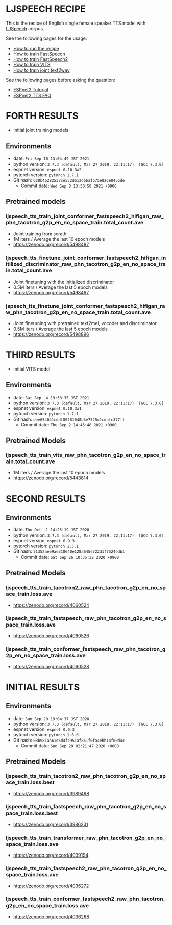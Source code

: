 # LJSPEECH RECIPE

This is the recipe of English single female speaker TTS model with [LJSpeech](https://keithito.com/LJ-Speech-Dataset/) corpus.

See the following pages for the usage:
- [How to run the recipe](../../TEMPLATE/tts1/README.md#how-to-run)
- [How to train FastSpeech](../../TEMPLATE/tts1/README.md#fastspeech-training)
- [How to train FastSpeech2](../../TEMPLATE/tts1/README.md#fastspeech2-training)
- [How to train VITS](../../TEMPLATE/tts1/README.md#vits-training)
- [How to train joint text2wav](../../TEMPLATE/tts1/README.md#joint-text2wav-training)

See the following pages before asking the question:
- [ESPnet2 Tutorial](https://espnet.github.io/espnet/espnet2_tutorial.html)
- [ESPnet2 TTS FAQ](../../TEMPLATE/tts1/README.md#faq)


# FORTH RESULTS

- Initial joint training models

## Environments
- date: `Fri Sep 10 13:04:49 JST 2021`
- python version: `3.7.3 (default, Mar 27 2019, 22:11:17)  [GCC 7.3.0]`
- espnet version: `espnet 0.10.3a2`
- pytorch version: `pytorch 1.7.1`
- Git hash: `628b46282537ce532d613d6bafb75e826e8455de`
  - Commit date: `Wed Sep 8 13:30:50 2021 +0900`

## Pretrained models

### ljspeech_tts_train_joint_conformer_fastspeech2_hifigan_raw_phn_tacotron_g2p_en_no_space_train.total_count.ave
- Joint training from scrath
- 1M iters / Average the last 10 epoch models
- https://zenodo.org/record/5498487

### ljspeech_tts_finetune_joint_conformer_fastspeech2_hifigan_initilized_discriminator_raw_phn_tacotron_g2p_en_no_space_train.total_count.ave
- Joint finetuning with the initialized discriminator
- 0.5M iters / Average the last 5 epoch models
- https://zenodo.org/record/5498497

### jspeech_tts_finetune_joint_conformer_fastspeech2_hifigan_raw_phn_tacotron_g2p_en_no_space_train.total_count.ave
- Joint finetuning with pretrained text2mel, vocoder and discriminator
- 0.5M iters / Average the last 5 epoch models
- https://zenodo.org/record/5498896


# THIRD RESULTS

- Initial VITS model

## Environments
- date: `Sat Sep  4 19:38:35 JST 2021`
- python version: `3.7.3 (default, Mar 27 2019, 22:11:17)  [GCC 7.3.0]`
- espnet version: `espnet 0.10.3a1`
- pytorch version: `pytorch 1.7.1`
- Git hash: `dee654041cddf80281048b3e7525c1cdafc377ff`
  - Commit date: `Thu Sep 2 14:45:48 2021 +0900`

## Pretrained Models

### ljspeech_tts_train_vits_raw_phn_tacotron_g2p_en_no_space_train.total_count.ave
- 1M iters / Average the last 10 epoch models
- https://zenodo.org/record/5443814


# SECOND RESULTS

## Environments
- date: `Thu Oct  1 14:25:19 JST 2020`
- python version: `3.7.3 (default, Mar 27 2019, 22:11:17)  [GCC 7.3.0]`
- espnet version: `espnet 0.9.3`
- pytorch version: `pytorch 1.5.1`
- Git hash: `51352aee9ae318640e128a645e722d1f7524edb1`
  - Commit date: `Sat Sep 26 10:35:32 2020 +0900`

## Pretrained Models

### ljspeech_tts_train_tacotron2_raw_phn_tacotron_g2p_en_no_space_train.loss.ave
- https://zenodo.org/record/4060524

### ljspeech_tts_train_fastspeech_raw_phn_tacotron_g2p_en_no_space_train.loss.ave
- https://zenodo.org/record/4060526

### ljspeech_tts_train_conformer_fastspeech_raw_phn_tacotron_g2p_en_no_space_train.loss.ave
- https://zenodo.org/record/4060528


# INITIAL RESULTS

## Environments

- date: `Sun Sep 20 19:04:37 JST 2020`
- python version: `3.7.3 (default, Mar 27 2019, 22:11:17)  [GCC 7.3.0]`
- espnet version: `espnet 0.9.3`
- pytorch version: `pytorch 1.6.0`
- Git hash: `08b981aa61e6d4fc951af851f0fa4ebb14f00d4c`
  - Commit date: `Sun Sep 20 02:21:47 2020 +0000`

## Pretrained Models

### ljspeech_tts_train_tacotron2_raw_phn_tacotron_g2p_en_no_space_train.loss.best
- https://zenodo.org/record/3989498

### ljspeech_tts_train_fastspeech_raw_phn_tacotron_g2p_en_no_space_train.loss.best
- https://zenodo.org/record/3986231

### ljspeech_tts_train_transformer_raw_phn_tacotron_g2p_en_no_space_train.loss.ave
- https://zenodo.org/record/4039194

### ljspeech_tts_train_fastspeech2_raw_phn_tacotron_g2p_en_no_space_train.loss.ave
- https://zenodo.org/record/4036272

### ljspeech_tts_train_conformer_fastspeech2_raw_phn_tacotron_g2p_en_no_space_train.loss.ave
- https://zenodo.org/record/4036268
